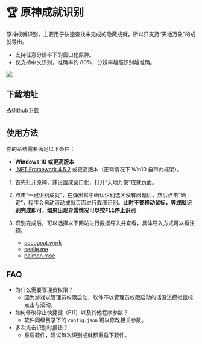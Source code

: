 # 🏆 原神成就识别

原神成就识别，主要用于快速查找未完成的隐藏成就，所以只支持“天地万象”的成就导出。

* 支持任意分辨率下的窗口化原神。
* 仅支持中文识别，准确率约 80%，分辨率越高识别越准确。

![](https://raw.githubusercontent.com/babalae/genshin-achievement-toy/master/Docs/demo.gif)
                                              
## 下载地址

[📥Github下载](https://github.com/babalae/genshin-achievement-toy/releases/download/v1.0/GenshinAchievement_v1.0.zip)

## 使用方法

你的系统需要满足以下条件：
  * **Windows 10 或更高版本**
  * [.NET Framework 4.5.2](https://www.microsoft.com/en-us/download/details.aspx?id=42642) 或更高版本（正常情况下 Win10 自带此框架）。


1. 首先打开原神，并设置成窗口化，打开“天地万象”成就页面。

2. 点击“一键识别成就”，在弹出框中确认识别选区没有问题后，然后点击“确定”，程序会自动滚动成就页面进行截图识别。**此时不要移动鼠标，等成就识别完成即可，如果出现异常情况可以按<kbd>F11</kbd>停止识别**

3. 识别完成后，可以选择以下网站进行数据导入并查看，具体导入方式可以看注释。
    * [cocogoat.work](https://cocogoat.work/)
    * [seelie.me](https://seelie.me/)
    * [paimon.moe](https://paimon.moe/)

## FAQ
* 为什么需要管理员权限？
  * 因为游戏以管理员权限启动，软件不以管理员权限启动的话没法模拟鼠标点击与滚动。
* 如何修改停止快捷键（F11）以及其他程序参数？
  * 软件同级目录下的 `config.json` 可以修改相关参数。
* 多次点击识别时报错？
  * 重启软件，建议每次识别成就都重启下软件。